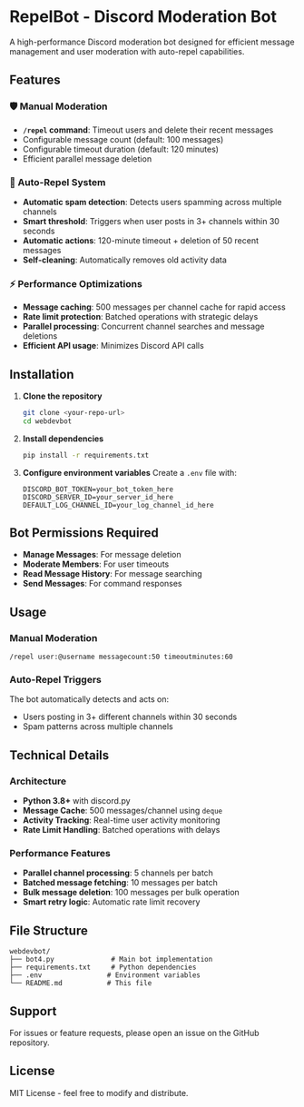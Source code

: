 <!--
RepelBot - Discord Moderation Bot
Created by Morrow Shore
https://morrowshore.com
License: AGPLv3
-->

# RepelBot - Discord Moderation Bot

A high-performance Discord moderation bot designed for efficient message management and user moderation with auto-repel capabilities.

## Features

### 🛡️ Manual Moderation
- **`/repel` command**: Timeout users and delete their recent messages
- Configurable message count (default: 100 messages)
- Configurable timeout duration (default: 120 minutes)
- Efficient parallel message deletion

### 🤖 Auto-Repel System
- **Automatic spam detection**: Detects users spamming across multiple channels
- **Smart threshold**: Triggers when user posts in 3+ channels within 30 seconds
- **Automatic actions**: 120-minute timeout + deletion of 50 recent messages
- **Self-cleaning**: Automatically removes old activity data

### ⚡ Performance Optimizations
- **Message caching**: 500 messages per channel cache for rapid access
- **Rate limit protection**: Batched operations with strategic delays
- **Parallel processing**: Concurrent channel searches and message deletions
- **Efficient API usage**: Minimizes Discord API calls

## Installation

1. **Clone the repository**
   ```bash
   git clone <your-repo-url>
   cd webdevbot
   ```

2. **Install dependencies**
   ```bash
   pip install -r requirements.txt
   ```

3. **Configure environment variables**
   Create a `.env` file with:
   ```env
   DISCORD_BOT_TOKEN=your_bot_token_here
   DISCORD_SERVER_ID=your_server_id_here
   DEFAULT_LOG_CHANNEL_ID=your_log_channel_id_here
   ```

## Bot Permissions Required

- **Manage Messages**: For message deletion
- **Moderate Members**: For user timeouts  
- **Read Message History**: For message searching
- **Send Messages**: For command responses

## Usage

### Manual Moderation
```
/repel user:@username messagecount:50 timeoutminutes:60
```

### Auto-Repel Triggers
The bot automatically detects and acts on:
- Users posting in 3+ different channels within 30 seconds
- Spam patterns across multiple channels

## Technical Details

### Architecture
- **Python 3.8+** with discord.py
- **Message Cache**: 500 messages/channel using `deque`
- **Activity Tracking**: Real-time user activity monitoring
- **Rate Limit Handling**: Batched operations with delays

### Performance Features
- **Parallel channel processing**: 5 channels per batch
- **Batched message fetching**: 10 messages per batch  
- **Bulk message deletion**: 100 messages per bulk operation
- **Smart retry logic**: Automatic rate limit recovery

## File Structure
```
webdevbot/
├── bot4.py              # Main bot implementation
├── requirements.txt     # Python dependencies
├── .env                # Environment variables
└── README.md           # This file
```

## Support

For issues or feature requests, please open an issue on the GitHub repository.

## License

MIT License - feel free to modify and distribute.
